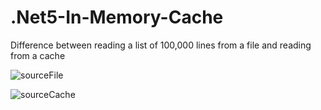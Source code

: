 # .Net5-In-Memory-Cache

Difference between reading a list of 100,000 lines from a file and reading from a cache


![sourceFile](https://user-images.githubusercontent.com/73026903/139851198-bc9414f9-7909-4057-874c-377f7ccc5b0d.png)


![sourceCache](https://user-images.githubusercontent.com/73026903/139851283-ac788416-21a3-424a-a9f4-b5323f246891.png)
